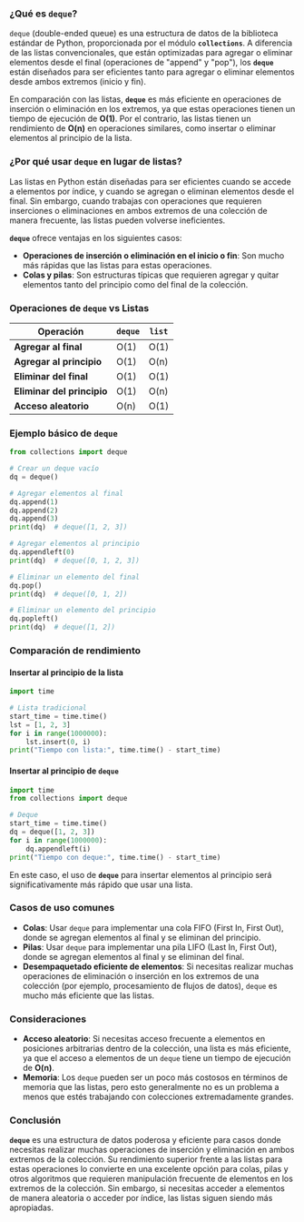 
### ¿Qué es `deque`?

`deque` (double-ended queue) es una estructura de datos de la biblioteca estándar de Python, proporcionada por el módulo **`collections`**. A diferencia de las listas convencionales, que están optimizadas para agregar o eliminar elementos desde el final (operaciones de "append" y "pop"), los **`deque`** están diseñados para ser eficientes tanto para agregar o eliminar elementos desde ambos extremos (inicio y fin).

En comparación con las listas, **`deque`** es más eficiente en operaciones de inserción o eliminación en los extremos, ya que estas operaciones tienen un tiempo de ejecución de **O(1)**. Por el contrario, las listas tienen un rendimiento de **O(n)** en operaciones similares, como insertar o eliminar elementos al principio de la lista.

### ¿Por qué usar `deque` en lugar de listas?

Las listas en Python están diseñadas para ser eficientes cuando se accede a elementos por índice, y cuando se agregan o eliminan elementos desde el final. Sin embargo, cuando trabajas con operaciones que requieren inserciones o eliminaciones en ambos extremos de una colección de manera frecuente, las listas pueden volverse ineficientes.

**`deque`** ofrece ventajas en los siguientes casos:
- **Operaciones de inserción o eliminación en el inicio o fin**: Son mucho más rápidas que las listas para estas operaciones.
- **Colas y pilas**: Son estructuras típicas que requieren agregar y quitar elementos tanto del principio como del final de la colección.

### Operaciones de `deque` vs Listas

| Operación             | `deque`                      | `list`                          |
|-----------------------|------------------------------|---------------------------------|
| **Agregar al final**   | O(1)                         | O(1)                            |
| **Agregar al principio**| O(1)                         | O(n)                            |
| **Eliminar del final** | O(1)                         | O(1)                            |
| **Eliminar del principio**| O(1)                      | O(n)                            |
| **Acceso aleatorio**   | O(n)                         | O(1)                            |

### Ejemplo básico de `deque`

```python
from collections import deque

# Crear un deque vacío
dq = deque()

# Agregar elementos al final
dq.append(1)
dq.append(2)
dq.append(3)
print(dq)  # deque([1, 2, 3])

# Agregar elementos al principio
dq.appendleft(0)
print(dq)  # deque([0, 1, 2, 3])

# Eliminar un elemento del final
dq.pop()
print(dq)  # deque([0, 1, 2])

# Eliminar un elemento del principio
dq.popleft()
print(dq)  # deque([1, 2])
```

### Comparación de rendimiento

#### Insertar al principio de la lista

```python
import time

# Lista tradicional
start_time = time.time()
lst = [1, 2, 3]
for i in range(1000000):
    lst.insert(0, i)
print("Tiempo con lista:", time.time() - start_time)
```

#### Insertar al principio de `deque`

```python
import time
from collections import deque

# Deque
start_time = time.time()
dq = deque([1, 2, 3])
for i in range(1000000):
    dq.appendleft(i)
print("Tiempo con deque:", time.time() - start_time)
```

En este caso, el uso de **`deque`** para insertar elementos al principio será significativamente más rápido que usar una lista.

### Casos de uso comunes

- **Colas**: Usar `deque` para implementar una cola FIFO (First In, First Out), donde se agregan elementos al final y se eliminan del principio.
- **Pilas**: Usar `deque` para implementar una pila LIFO (Last In, First Out), donde se agregan elementos al final y se eliminan del final.
- **Desempaquetado eficiente de elementos**: Si necesitas realizar muchas operaciones de eliminación o inserción en los extremos de una colección (por ejemplo, procesamiento de flujos de datos), `deque` es mucho más eficiente que las listas.

### Consideraciones

- **Acceso aleatorio**: Si necesitas acceso frecuente a elementos en posiciones arbitrarias dentro de la colección, una lista es más eficiente, ya que el acceso a elementos de un `deque` tiene un tiempo de ejecución de **O(n)**.
- **Memoria**: Los `deque` pueden ser un poco más costosos en términos de memoria que las listas, pero esto generalmente no es un problema a menos que estés trabajando con colecciones extremadamente grandes.

### Conclusión

**`deque`** es una estructura de datos poderosa y eficiente para casos donde necesitas realizar muchas operaciones de inserción y eliminación en ambos extremos de la colección. Su rendimiento superior frente a las listas para estas operaciones lo convierte en una excelente opción para colas, pilas y otros algoritmos que requieren manipulación frecuente de elementos en los extremos de la colección. Sin embargo, si necesitas acceder a elementos de manera aleatoria o acceder por índice, las listas siguen siendo más apropiadas.
